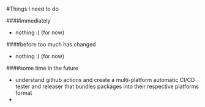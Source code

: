 #Things I need to do

####immediately
- nothing :) (for now)


####before too much has changed
- nothing :) (for now)


####some time in the future
- understand github actions and create a multi-platform automatic CI/CD tester and releaser that bundles packages into their respective platforms format
- 